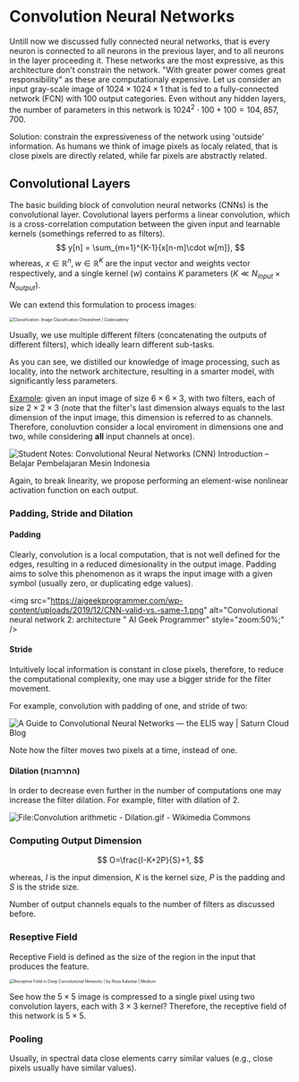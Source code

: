# Convolution Neural Networks

Untill now we discussed fully connected neural networks, that is every neuron is connected to all neurons in the previous layer, and to all neurons in the layer proceeding it. These networks are the most expressive, as this architecture don't constrain the network. "With greater power comes great responsibility" as these are computationaly expensive. Let us consider an input gray-scale image of $1024\times1024\times1$ that is fed to a fully-connected network (FCN) with 100 output categories. Even without any hidden layers, the number of parameters in this network is $1024^2\cdot100 + 100=104,857,700$.

Solution: constrain the expressiveness of the network using 'outside' information. As humans we think of image pixels as localy related, that is close pixels are directly related, while far pixels are abstractly related.

## Convolutional Layers

The basic building block of convolution neural networks (CNNs) is the convolutional layer. Covolutional layers performs a linear convolution, which is a cross-correlation computation between the given input and learnable kernels (somethings referred to as filters).
$$
y[n] = \sum_{m=1}^{K-1}{x[n-m]\cdot w[m]},
$$
whereas, $x\in\mathbb{R}^n, w\in\mathbb{R}^K$ are the input vector and weights vector respectively, and a single kernel ($w$) contains $K$ parameters ($K \ll N_{input}\times N_{output}$​).

We can extend this formulation to process images:

<img src="https://content.codecademy.com/courses/deeplearning-with-tensorflow/image-classification/stride.gif" alt="Classification: Image Classification Cheatsheet | Codecademy" style="zoom:50%;" />

Usually, we use multiple different filters (concatenating the outputs of different filters), which ideally learn different sub-tasks.

As you can see, we distilled our knowledge of image processing, such as locality, into the network architecture, resulting in a smarter model, with significantly less parameters.

<u>Example</u>: given an input image of size $6\times 6\times 3$, with two filters, each of size $2\times2\times3$ (note that the filter's last dimension always equals to the last dimension of the input image, this dimension is referred to as channels. Therefore, conoluvtion consider a local enviroment in dimensions one and two, while considering **all** input channels at once).

<img src="https://indoml.files.wordpress.com/2018/03/convolution-with-multiple-filters2.png?w=736" alt="Student Notes: Convolutional Neural Networks (CNN) Introduction – Belajar  Pembelajaran Mesin Indonesia" style="zoom:100%;" />

Again, to break linearity, we propose performing an element-wise nonlinear activation function on each output.

### Padding, Stride and Dilation

#### Padding

Clearly, convolution is a local computation, that is not well defined for the edges, resulting in a reduced dimesionality in the output image. Padding aims to solve this phenomenon as it wraps the input image with a given symbol (usually zero, or duplicating edge values).

<img src="https://aigeekprogrammer.com/wp-content/uploads/2019/12/CNN-valid-vs.-same-1.png" alt="Convolutional neural network 2: architecture " AI Geek Programmer" style="zoom:50%;" />

#### Stride

Intuitively local information is constant in close pixels, therefore, to reduce the computational complexity, one may use a bigger stride for the filter movement.

For example, convolution with padding of one, and stride of two:

![A Guide to Convolutional Neural Networks — the ELI5 way | Saturn Cloud Blog](https://saturncloud.io/images/blog/convolution-operation-with-stride-length.gif)

Note how the filter moves two pixels at a time, instead of one.

#### Dilation (התרחבות)

In order to decrease even further in the number of computations one may increase the filter dilation. For example, filter with dilation of 2.

![File:Convolution arithmetic - Dilation.gif - Wikimedia Commons](https://upload.wikimedia.org/wikipedia/commons/c/c1/Convolution_arithmetic_-_Dilation.gif)





### Computing Output Dimension

$$
O=\frac{I-K+2P}{S}+1,
$$

whereas, $I$ is the input dimension, $K$ is the kernel size, $P$ is the padding and $S$ is the stride size.

Number of output channels equals to the number of filters as discussed before.

### Reseptive Field

Receptive Field is defined as the size of the region in the input that produces the feature.

<img src="https://miro.medium.com/v2/resize:fit:1200/1*k97NVvlMkRXau-uItlq5Gw.png" alt="Receptive Field in Deep Convolutional Networks | by Reza Kalantar | Medium" style="zoom:50%;" />

See how the $5\times5$ image is compressed to a single pixel using two convolution layers, each with $3\times3$ kernel? Therefore, the receptive field of this network is $5\times5$.

### Pooling

Usually, in spectral data close elements carry similar values (e.g., close pixels usually have similar values). 
